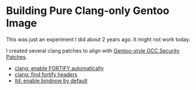 # Building Pure Clang-only Gentoo Image

This was just an experiment I did about 2 years ago. It might not work today.

I created several clang patches to align with [Gentoo-style GCC Security Patches](https://gitweb.gentoo.org/proj/gcc-patches.git).

 * [clang: enable FORTIFY automatically](portage/patches/sys-devel/clang/enable-FORTIFY-by-default.patch)
 * [clang: find fortify headers](portage/patches/sys-devel/clang/apply-musl-FORTIFY.patch)
 * [lld: enable bindnow by default](portage/patches/sys-devel/lld/enable-bindnow-by-default.patch)
